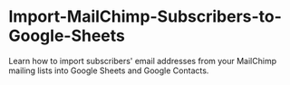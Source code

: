 # Import-MailChimp-Subscribers-to-Google-Sheets
Learn how to import subscribers' email addresses from your MailChimp mailing lists into Google Sheets and Google Contacts.
